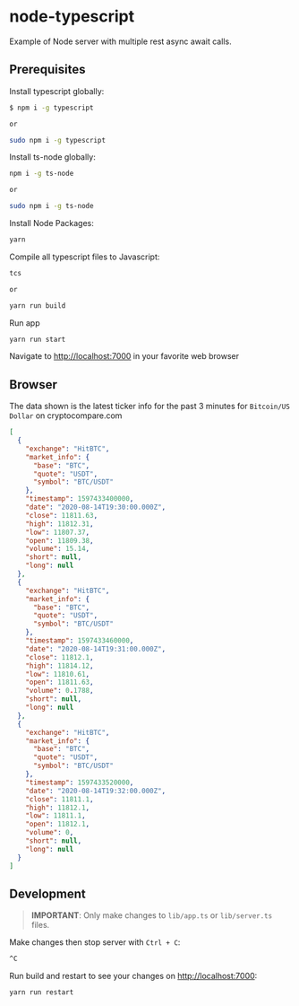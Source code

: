 # node-typescript

Example of Node server with multiple rest async await calls.

## Prerequisites

Install typescript globally:

```bash
$ npm i -g typescript

or

sudo npm i -g typescript
```

Install ts-node globally:

```bash
npm i -g ts-node

or

sudo npm i -g ts-node
```

Install Node Packages:

```bash
yarn
```

Compile all typescript files to Javascript:

```bash
tcs

or

yarn run build
```

Run app

```bash
yarn run start
```

Navigate to <http://localhost:7000> in your favorite web browser


## Browser
The data shown is the latest ticker info for the past 3 minutes for `Bitcoin/US Dollar` on cryptocompare.com

```json
[
  {
    "exchange": "HitBTC",
    "market_info": {
      "base": "BTC",
      "quote": "USDT",
      "symbol": "BTC/USDT"
    },
    "timestamp": 1597433400000,
    "date": "2020-08-14T19:30:00.000Z",
    "close": 11811.63,
    "high": 11812.31,
    "low": 11807.37,
    "open": 11809.38,
    "volume": 15.14,
    "short": null,
    "long": null
  },
  {
    "exchange": "HitBTC",
    "market_info": {
      "base": "BTC",
      "quote": "USDT",
      "symbol": "BTC/USDT"
    },
    "timestamp": 1597433460000,
    "date": "2020-08-14T19:31:00.000Z",
    "close": 11812.1,
    "high": 11814.12,
    "low": 11810.61,
    "open": 11811.63,
    "volume": 0.1788,
    "short": null,
    "long": null
  },
  {
    "exchange": "HitBTC",
    "market_info": {
      "base": "BTC",
      "quote": "USDT",
      "symbol": "BTC/USDT"
    },
    "timestamp": 1597433520000,
    "date": "2020-08-14T19:32:00.000Z",
    "close": 11811.1,
    "high": 11812.1,
    "low": 11811.1,
    "open": 11812.1,
    "volume": 0,
    "short": null,
    "long": null
  }
]
```

## Development

> **IMPORTANT**: Only make changes to `lib/app.ts` or `lib/server.ts` files.

Make changes then stop server with `Ctrl + C`:

```bash
^C
```

Run build and restart to see your changes on <http://localhost:7000>:

```bash
yarn run restart
```
